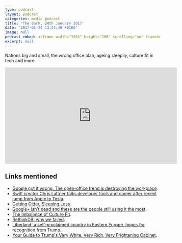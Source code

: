 ```yaml
---
type: podcast
layout: podcast
categories: media podcast
title: 'The Bark, 24th January 2017'
date: '2017-01-24 13:24:48 +0100'
image: null
podcast_embed: <iframe width="100%" height="166" scrolling="no" frameborder="no" src="https://w.soundcloud.com/player/?url=https%3A//api.soundcloud.com/tracks/304244928&amp;color=ff5500&amp;auto_play=false&amp;hide_related=false&amp;show_comments=true&amp;show_user=true&amp;show_reposts=false"></iframe>
excerpt: null
---
```


Nations big and small, the wrong office plan, ageing sleepily, culture fit in tech and more.

<iframe width="560" height="315" src="https://www.youtube.com/embed/_vgtJWKvhwE" frameborder="0" allowfullscreen></iframe>

## Links mentioned

-   [Google got it wrong. The open-office trend is destroying the workplace](https://www.washingtonpost.com/posteverything/wp/2014/12/30/google-got-it-wrong-the-open-office-trend-is-destroying-the-workplace/?utm_term=.bd77062f16e6).
-   [Swift creator Chris Lattner talks developer tools and career after recent jump from Apple to Tesla](https://9to5mac.com/2017/01/18/swift-creator-chris-lattner-talks-developer-tools-and-career-after-recent-jump-from-apple-to-tesla/).
-   [Getting Older, Sleeping Less](https://www.nytimes.com/2017/01/16/well/live/getting-older-sleeping-less.html).
-   [Google+ isn't dead and these are the people still using it the most](http://mashable.com/2017/01/18/who-is-using-google-plus-anyway/#SlVUKF671iq6).
-   [The Imbalance of Culture Fit](http://alistapart.com/article/the-imbalance-of-culture-fit).
-   [RethinkDB: why we failed](http://www.defstartup.org/2017/01/18/why-rethinkdb-failed.html).
-   [Liberland, a self-proclaimed country in Eastern Europe, hopes for recognition from Trump](https://www.washingtonpost.com/news/worldviews/wp/2017/01/22/liberland-a-self-proclaimed-country-in-eastern-europe-hopes-for-recognition-from-president-trump/?utm_term=.cdef1037b290).
-   [Your Guide to Trump's Very White, Very Rich, Very Frightening Cabinet](http://theslot.jezebel.com/your-guide-to-trumps-very-white-very-rich-very-fright-1791420340).
